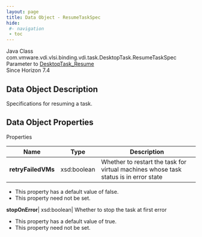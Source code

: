 ```yaml
---
layout: page
title: Data Object - ResumeTaskSpec
hide:
 #- navigation
 - toc
---
```






Java Class
    com.vmware.vdi.vlsi.binding.vdi.task.DesktopTask.ResumeTaskSpec  
Parameter to
     [DesktopTask_Resume](vdi.task.DesktopTask.md#resume)  
Since 
    Horizon 7.4

## Data Object Description 

Specifications for resuming a task. 

## Data Object Properties

Properties

Name |  Type |  Description   
---|---|---  
**retryFailedVMs**|  xsd:boolean|  Whether to restart the task for virtual machines whose task status is in error state   


  * This property has a default value of false.
 * This property need not be set.

  
**stopOnError**|  xsd:boolean|  Whether to stop the task at first error   


  * This property has a default value of true.
 * This property need not be set.

  
  

  

